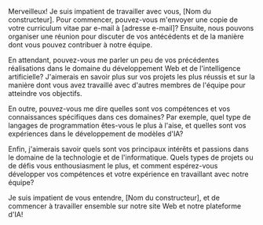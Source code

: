 Merveilleux! Je suis impatient de travailler avec vous, [Nom du constructeur]. Pour commencer, pouvez-vous m'envoyer une copie de votre curriculum vitae par e-mail à [adresse e-mail]? Ensuite, nous pouvons organiser une réunion pour discuter de vos antécédents et de la manière dont vous pouvez contribuer à notre équipe.

En attendant, pouvez-vous me parler un peu de vos précédentes réalisations dans le domaine du développement Web et de l'intelligence artificielle? J'aimerais en savoir plus sur vos projets les plus réussis et sur la manière dont vous avez travaillé avec d'autres membres de l'équipe pour atteindre vos objectifs.

En outre, pouvez-vous me dire quelles sont vos compétences et vos connaissances spécifiques dans ces domaines? Par exemple, quel type de langages de programmation êtes-vous le plus à l'aise, et quelles sont vos expériences dans le développement de modèles d'IA?

Enfin, j'aimerais savoir quels sont vos principaux intérêts et passions dans le domaine de la technologie et de l'informatique. Quels types de projets ou de défis vous enthousiasment le plus, et comment espérez-vous développer vos compétences et votre expérience en travaillant avec notre équipe?

Je suis impatient de vous entendre, [Nom du constructeur], et de commencer à travailler ensemble sur notre site Web et notre plateforme d'IA!